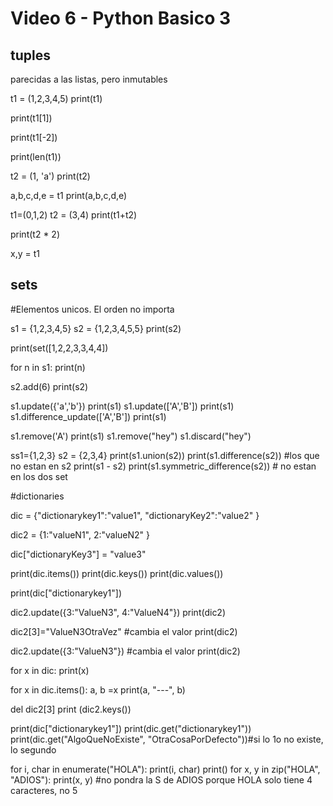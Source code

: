 # Video 6 - Python Basico 3

## tuples
parecidas a las listas, pero inmutables

t1 = (1,2,3,4,5) 
print(t1)

print(t1[1])

print(t1[-2])

print(len(t1))

t2 = (1, 'a')
print(t2)

a,b,c,d,e = t1
print(a,b,c,d,e)

t1=(0,1,2)
t2 = (3,4)
print(t1+t2)

print(t2 * 2)

x,y = t1


## sets

#Elementos unicos.  El orden no importa

s1 = {1,2,3,4,5}
s2 = {1,2,3,4,5,5}
print(s2)

print(set([1,2,2,3,3,4,4])

for n in s1:
	print(n)

s2.add(6)
print(s2)

s1.update({'a','b'})
print(s1)
s1.update(['A','B'])
print(s1)
s1.difference_update(['A','B'])
print(s1)

s1.remove('A')
print(s1)
s1.remove("hey")
s1.discard("hey")

ss1={1,2,3}
s2 = {2,3,4}
print(s1.union(s2))
print(s1.difference(s2)) #los que no estan en s2
print(s1 - s2)
print(s1.symmetric_difference(s2)) # no estan en los dos set

#dictionaries


dic = {"dictionarykey1":"value1",
        "dictionaryKey2":"value2"
        }

dic2 = {1:"valueN1",
        2:"valueN2"
        }

dic["dictionaryKey3"] = "value3"

print(dic.items())
print(dic.keys())
print(dic.values())

print(dic["dictionarykey1"])

dic2.update({3:"ValueN3", 4:"ValueN4"})
print(dic2)

dic2[3]="ValueN3OtraVez" #cambia el valor
print(dic2)

dic2.update({3:"ValueN3"}) #cambia el valor
print(dic2)

for x in dic:
    print(x)
    
for x in dic.items():
    a, b =x
    print(a, "---", b)
  
del dic2[3]
print (dic2.keys())

print(dic["dictionarykey1"])
print(dic.get("dictionarykey1"))
print(dic.get("AlgoQueNoExiste", "OtraCosaPorDefecto"))#si lo 1o no existe, lo segundo

for i, char in enumerate("HOLA"):
    print(i, char)
print()
for x, y in zip("HOLA", "ADIOS"):
    print(x, y) #no pondra la S de ADIOS porque HOLA solo tiene 4 caracteres, no 5